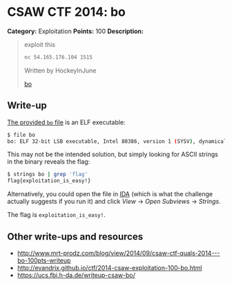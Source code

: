 # CSAW CTF 2014: bo

**Category:** Exploitation
**Points:** 100
**Description:**

> exploit this
>
> ```bash
> nc 54.165.176.104 1515
> ```
>
> Written by HockeyInJune
>
> [bo](bo)

## Write-up

[The provided `bo` file](bo) is an ELF executable:

```bash
$ file bo
bo: ELF 32-bit LSB executable, Intel 80386, version 1 (SYSV), dynamically linked (uses shared libs), for GNU/Linux 2.6.24, not stripped
```

This may not be the intended solution, but simply looking for ASCII strings in the binary reveals the flag:

```bash
$ strings bo | grep 'flag'
flag{exploitation_is_easy!}
```

Alternatively, you could open the file in [IDA](https://www.hex-rays.com/products/ida/support/download.shtml) (which is what the challenge actually suggests if you run it) and click _View_ → _Open Subviews_ → _Strings_.

The flag is `exploitation_is_easy!`.

## Other write-ups and resources

* <http://www.mrt-prodz.com/blog/view/2014/09/csaw-ctf-quals-2014---bo-100pts-writeup>
* <http://evandrix.github.io/ctf/2014-csaw-exploitation-100-bo.html>
* <https://ucs.fbi.h-da.de/writeup-csaw-bo/>

